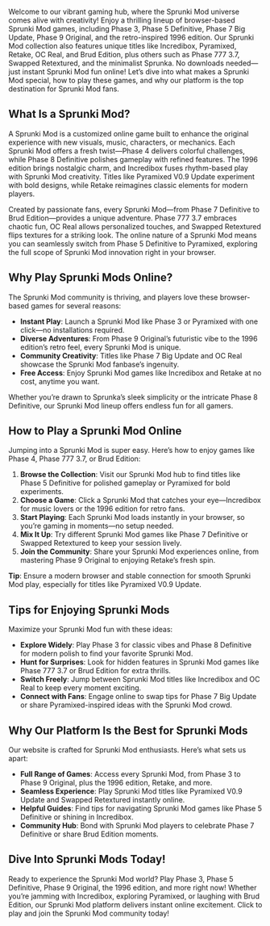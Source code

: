 Welcome to our vibrant gaming hub, where the Sprunki Mod universe comes alive with creativity! Enjoy a thrilling lineup of browser-based Sprunki Mod games, including Phase 3, Phase 5 Definitive, Phase 7 Big Update, Phase 9 Original, and the retro-inspired 1996 edition. Our Sprunki Mod collection also features unique titles like Incredibox, Pyramixed, Retake, OC Real, and Brud Edition, plus others such as Phase 777 3.7, Swapped Retextured, and the minimalist Sprunka. No downloads needed—just instant Sprunki Mod fun online! Let’s dive into what makes a Sprunki Mod special, how to play these games, and why our platform is the top destination for Sprunki Mod fans.

## What Is a Sprunki Mod?

A Sprunki Mod is a customized online game built to enhance the original experience with new visuals, music, characters, or mechanics. Each Sprunki Mod offers a fresh twist—Phase 4 delivers colorful challenges, while Phase 8 Definitive polishes gameplay with refined features. The 1996 edition brings nostalgic charm, and Incredibox fuses rhythm-based play with Sprunki Mod creativity. Titles like Pyramixed V0.9 Update experiment with bold designs, while Retake reimagines classic elements for modern players.

Created by passionate fans, every Sprunki Mod—from Phase 7 Definitive to Brud Edition—provides a unique adventure. Phase 777 3.7 embraces chaotic fun, OC Real allows personalized touches, and Swapped Retextured flips textures for a striking look. The online nature of a Sprunki Mod means you can seamlessly switch from Phase 5 Definitive to Pyramixed, exploring the full scope of Sprunki Mod innovation right in your browser.

## Why Play Sprunki Mods Online?

The Sprunki Mod community is thriving, and players love these browser-based games for several reasons:

- **Instant Play**: Launch a Sprunki Mod like Phase 3 or Pyramixed with one click—no installations required.
- **Diverse Adventures**: From Phase 9 Original’s futuristic vibe to the 1996 edition’s retro feel, every Sprunki Mod is unique.
- **Community Creativity**: Titles like Phase 7 Big Update and OC Real showcase the Sprunki Mod fanbase’s ingenuity.
- **Free Access**: Enjoy Sprunki Mod games like Incredibox and Retake at no cost, anytime you want.

Whether you’re drawn to Sprunka’s sleek simplicity or the intricate Phase 8 Definitive, our Sprunki Mod lineup offers endless fun for all gamers.

## How to Play a Sprunki Mod Online

Jumping into a Sprunki Mod is super easy. Here’s how to enjoy games like Phase 4, Phase 777 3.7, or Brud Edition:

1. **Browse the Collection**: Visit our Sprunki Mod hub to find titles like Phase 5 Definitive for polished gameplay or Pyramixed for bold experiments.
2. **Choose a Game**: Click a Sprunki Mod that catches your eye—Incredibox for music lovers or the 1996 edition for retro fans.
3. **Start Playing**: Each Sprunki Mod loads instantly in your browser, so you’re gaming in moments—no setup needed.
4. **Mix It Up**: Try different Sprunki Mod games like Phase 7 Definitive or Swapped Retextured to keep your session lively.
5. **Join the Community**: Share your Sprunki Mod experiences online, from mastering Phase 9 Original to enjoying Retake’s fresh spin.

**Tip**: Ensure a modern browser and stable connection for smooth Sprunki Mod play, especially for titles like Pyramixed V0.9 Update.

## Tips for Enjoying Sprunki Mods

Maximize your Sprunki Mod fun with these ideas:

- **Explore Widely**: Play Phase 3 for classic vibes and Phase 8 Definitive for modern polish to find your favorite Sprunki Mod.
- **Hunt for Surprises**: Look for hidden features in Sprunki Mod games like Phase 777 3.7 or Brud Edition for extra thrills.
- **Switch Freely**: Jump between Sprunki Mod titles like Incredibox and OC Real to keep every moment exciting.
- **Connect with Fans**: Engage online to swap tips for Phase 7 Big Update or share Pyramixed-inspired ideas with the Sprunki Mod crowd.

## Why Our Platform Is the Best for Sprunki Mods

Our website is crafted for Sprunki Mod enthusiasts. Here’s what sets us apart:

- **Full Range of Games**: Access every Sprunki Mod, from Phase 3 to Phase 9 Original, plus the 1996 edition, Retake, and more.
- **Seamless Experience**: Play Sprunki Mod titles like Pyramixed V0.9 Update and Swapped Retextured instantly online.
- **Helpful Guides**: Find tips for navigating Sprunki Mod games like Phase 5 Definitive or shining in Incredibox.
- **Community Hub**: Bond with Sprunki Mod players to celebrate Phase 7 Definitive or share Brud Edition moments.

## Dive Into Sprunki Mods Today!

Ready to experience the Sprunki Mod world? Play Phase 3, Phase 5 Definitive, Phase 9 Original, the 1996 edition, and more right now! Whether you’re jamming with Incredibox, exploring Pyramixed, or laughing with Brud Edition, our Sprunki Mod platform delivers instant online excitement. Click to play and join the Sprunki Mod community today!